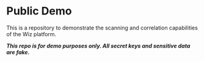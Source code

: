 # Public Demo

This is a repository to demonstrate the scanning and correlation capabilities of the Wiz platform. 

**_This repo is for demo purposes only. All secret keys and sensitive data are fake._**
